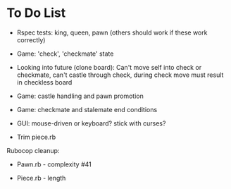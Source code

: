 # To Do List

- Rspec tests: king, queen, pawn (others should work if these work correctly)

- Game: 'check', 'checkmate' state

- Looking into future (clone board): Can't move self into check or checkmate, can't castle through check, during check move must result in checkless board

- Game: castle handling and pawn promotion

- Game: checkmate and stalemate end conditions

- GUI: mouse-driven or keyboard?  stick with curses?

- Trim piece.rb

Rubocop cleanup:

- Pawn.rb - complexity #41

- Piece.rb - length
